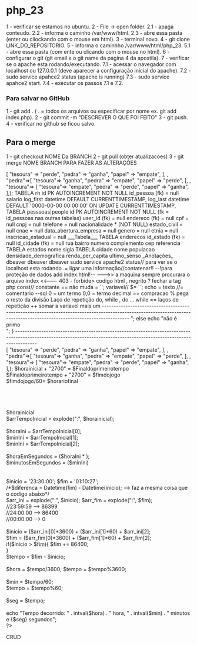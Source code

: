 # php_23
1 - verificar se estamos no ubuntu.
2 - File -> open folder.
2.1 - apaga conteudo.
2.2 - informa o caminho /var/www/html.
2.3 - abre essa pasta (enter ou cliockando com o mouse em html).
3 - terminal novo.
4 - git clone LINK_DO_REPOSITORIO.
5 - informa o caminhho /var/www/html/php_23.
5.1 - abre essa pasta (com ente ou clicando com o mouse no html).
6 - configurar o git (git email e o git name da pagina 4 da apostila).
7 - verificar se o apache esta rodando/executando.
7.1 - acessar o navegador com localhost ou 127.0.0.1 (deve aparecer a configuração inicial do apache).
7.2 - sudo service apahce2 status (apache is running)
7.3 - sudo service apahce2 start.
7.4 - executar os passos 7.1 e 7.2.
 
 
 
 
 ### Para salvar no GitHub 
 1 - git add . ( . = todos os arquivos ou especificar por nome ex. git add index.php).
 2 - git commit -m  "DESCREVER O QUE FOI FEITO"
 3 - git push.
 4 - verificar no github se ficou salvo.



 ## Para o merge 
 1 - git checkout NOME Da BRANCH
 2 - git pull (obter atualizacoes)
 3 - git merge NOME BRANCH PARA FAZER AS ALTERAÇÕES 
 
 
 <?php 
$possibilidades = array("papel"=>[
    "tesoura" => "perde",
    "pedra" => "ganha",
    "papel" => "empate",
],
    
    , "pedra"=>[
        "tesoura"=> "ganha",
        "pedra" => "empate",
        "papel" => "perde",

    ],
    
    , "tesoura"=> [
    
    "tesoura"=> "empate",
    "pedra" => "perde",
    "papel" => "ganha",

],);
 
 
TABELA rh
id PK AUTOINCREMENT NOT NULL
    id_pessoa (fk) = null
    salario
log_first datetime DEFAULT CURRENTTIMESTAMP,
log_last datetime DEFAULT '0000-00-00 00:00:00' ON UPDATE CURRENTTIMESTAMP,





TABELA pesssoas|people 
id PK AUTOINCREMENT NOT NULL (fk = id_pessoas nas outras tabelas)
user_id (fk) = null
endereco (fk) = null
cpf = null
cnpj = null
telefone = null
nacionalidade * (NOT NULL)
estado_civil = null
cnae = null
data_abertura_empresa = null
genero = null
etnia = null
inscricao_estadual = null



___Tabela___



TABELA enderecos
id_estado (fk) = null
id_cidade (fk) = null
rua
bairro
numero



complemento
cep
referencia



TABELA estados
nome
sigla





TABELA cidade 
nome
populacao
densidade_demografica
renda_per_capita
ultimo_senso


 _Anotações_
 dbeaver
 dbeaver
 dbeaver
 sudo service apache2 status// para ver se o localhost esta rodando
 
 
 .= ligar uma informação//contatenar!!
 
 
 
 <?php = misturar php com hmtl
 
 
<br>                             --!para proteção de dados add index.html!--
                                   
                             
                             
                          --->> a maquina sempre procurara o arquivo index <<---
                       
                       
                       
403 - forbide> codigo html
</b> , negrito


<? __ Abrir php// >? fechar a tag php

const// constante == não muda = ``;

variavel// $= ``;

echo = texto 
//= comentario 
--sql
0 = um termo 
0,0 = termo decimal 
== compracao
% pega o resto da divisão 

Laço de repetição
do, while , do ... while == laços de repetição
++ somar a variavel mais um

-----------------------------------------------------------------------------------------------------------------------------------------------------------------------
<?php



function primeCheck($number){
    if ($number == 1)
    return 0;
    for ($i = 2; $i <= $number/2; $i++){
        if ($number % $i == 0)
            return 0;
    }
    return 1;
}
for($number =1; $number <= 10; $number++)
{
    $flag = primeCheck($number);
if ($flag == 1)
    echo " é primo <br>";
else
    echo "não é primo <br>";
  }

---------------------------------------------------------------------------------------------------------------------------------------------------------------------
<br>
<?php 
$possibilidades = array("papel"=>[
    "tesoura" => "perde",
    "pedra" => "ganha",
    "papel" => "empate",
],
    
    , "pedra"=>[
        "tesoura"=> "ganha",
        "pedra" => "empate",
        "papel" => "perde",

    ],
    
    , "tesoura"=> [
    
    "tesoura"=> "empate",
    "pedra" => "perde",
    "papel" => "ganha",

],);

<?php
  for($i =1; $i < 20; $i++){
  echo "O Valor de I = ".$id;
}
?>
<?php 
$horarioinicial:
<br>
$horainicial + "2700" = $Finaldoprimeirotempo <br>
$Finaldoprimeirotempo + "2700" = $fimdojogo<br>
$fimdojogo/60= $horariofinal<br>
<br>
<br>
<br>
<br>
$horainicial<br>
$arrTempoInicial = explode(":", $horainicial);<br>
<br>
$horaIni = $arrTempoInicial[0];<br>
$minIni = $arrTempoInicial[1];<br>
$minIni = $arrTempoInicial[2];<br>
<br>
$horaEmSegundos = ($horaIni * );<br>
$minutosEmSegundos = ($minIni)<br>
<br>
<br>
<?php
<br>
$inicio = '23:30:00';
$fim = '01:10:27';
<br>
/*$diferenca = Datetime(fim) - Datetime(inicio); --> faz a mesma coisa que o codigo abaixo*/
<br>
$arr_ini = explode(":", $inicio);
$arr_fim = explode(":", $fim);
<br>
//23:59:59 --> 86399<br>
//24:00:00 --> 86400<br>
//00:00:00 --> 0<br>
<br>
$inicio = ($arr_ini[0]*3600) + ($arr_ini[1]*60) + $arr_ini[2];
<br>
$fim = ($arr_fim[0]*3600) + ($arr_fim[1]*60) + $arr_fim[2];
<br>
if($inicio > $fim){
    $fim += 86400;<br>
}
<br>
$tempo = $fim - $inicio;<br>
<br>
$hora = $tempo/3600;
$tempo = $tempo%3600;<br>
<br>
$min = $tempo/60;<br>
$tempo = $tempo%60;<br>
<br>
$seg = $tempo;<br>
<br>
echo "Tempo decorrido: " . intval($hora) . " hora, " . intval($min) . " minutos e {$seg} segundos";<br>
?>

CRUD 
